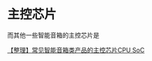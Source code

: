 # 主控芯片

而其他一些智能音箱的主控芯片是

[【整理】常见智能音箱类产品的主控芯片CPU SoC](http://www.crifan.com/common_inteligent_speaker_like_product_main_chip_cpu_soc)